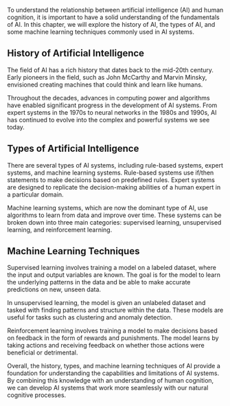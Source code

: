 
To understand the relationship between artificial intelligence (AI) and human cognition, it is important to have a solid understanding of the fundamentals of AI. In this chapter, we will explore the history of AI, the types of AI, and some machine learning techniques commonly used in AI systems.

History of Artificial Intelligence
----------------------------------

The field of AI has a rich history that dates back to the mid-20th century. Early pioneers in the field, such as John McCarthy and Marvin Minsky, envisioned creating machines that could think and learn like humans.

Throughout the decades, advances in computing power and algorithms have enabled significant progress in the development of AI systems. From expert systems in the 1970s to neural networks in the 1980s and 1990s, AI has continued to evolve into the complex and powerful systems we see today.

Types of Artificial Intelligence
--------------------------------

There are several types of AI systems, including rule-based systems, expert systems, and machine learning systems. Rule-based systems use if/then statements to make decisions based on predefined rules. Expert systems are designed to replicate the decision-making abilities of a human expert in a particular domain.

Machine learning systems, which are now the dominant type of AI, use algorithms to learn from data and improve over time. These systems can be broken down into three main categories: supervised learning, unsupervised learning, and reinforcement learning.

Machine Learning Techniques
---------------------------

Supervised learning involves training a model on a labeled dataset, where the input and output variables are known. The goal is for the model to learn the underlying patterns in the data and be able to make accurate predictions on new, unseen data.

In unsupervised learning, the model is given an unlabeled dataset and tasked with finding patterns and structure within the data. These models are useful for tasks such as clustering and anomaly detection.

Reinforcement learning involves training a model to make decisions based on feedback in the form of rewards and punishments. The model learns by taking actions and receiving feedback on whether those actions were beneficial or detrimental.

Overall, the history, types, and machine learning techniques of AI provide a foundation for understanding the capabilities and limitations of AI systems. By combining this knowledge with an understanding of human cognition, we can develop AI systems that work more seamlessly with our natural cognitive processes.
